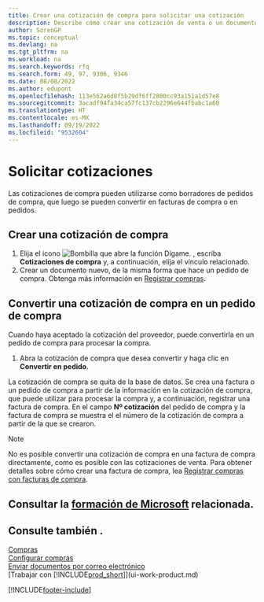 ```yaml
---
title: Crear una cotización de compra para solicitar una cotización
description: Describe cómo crear una cotización de venta o un documento de solicitud de cotización (RFQ) para registrar la cotización a un cliente para vender productos con determinadas condiciones.
author: SorenGP
ms.topic: conceptual
ms.devlang: na
ms.tgt_pltfrm: na
ms.workload: na
ms.search.keywords: rfq
ms.search.form: 49, 97, 9306, 9346
ms.date: 08/08/2022
ms.author: edupont
ms.openlocfilehash: 113e562a6d8f5b29df6ff2800cc93a151a1d57e8
ms.sourcegitcommit: 3acadf94fa34ca57fc137cb2296e644fbabc1a60
ms.translationtype: HT
ms.contentlocale: es-MX
ms.lasthandoff: 09/19/2022
ms.locfileid: "9532604"
---
```

# <a name="request-quotes"></a>Solicitar cotizaciones

Las cotizaciones de compra pueden utilizarse como borradores de pedidos de compra, que luego se pueden convertir en facturas de compra o en pedidos.

## <a name="create-a-purchase-quote"></a>Crear una cotización de compra

1. Elija el icono ![Bombilla que abre la función Dígame.](media/ui-search/search_small.png "Dígame qué desea hacer") , escriba **Cotizaciones de compra** y, a continuación, elija el vínculo relacionado.
2. Crear un documento nuevo, de la misma forma que hace un pedido de compra. Obtenga más información en [Registrar compras](purchasing-how-record-purchases.md).

## <a name="convert-a-purchase-quote-to-a-purchase-order"></a>Convertir una cotización de compra en un pedido de compra

Cuando haya aceptado la cotización del proveedor, puede convertirla en un pedido de compra para procesar la compra.

1. Abra la cotización de compra que desea convertir y haga clic en **Convertir en pedido**.

La cotización de compra se quita de la base de datos. Se crea una factura o un pedido de compra a partir de la información en la cotización de compra, que puede utilizar para procesar la compra y, a continuación, registrar una factura de compra. En el campo **Nº cotización** del pedido de compra y la factura de compra se muestra el el número de la cotización de compra a partir de la que se crearon.

> [!NOTE]
> No es posible convertir una cotización de compra en una factura de compra directamente, como es posible con las cotizaciones de venta. Para obtener detalles sobre cómo crear una factura de compra, lea [Registrar compras con facturas de compra](purchasing-how-record-purchases.md).

## <a name="see-related-microsoft-training"></a>Consultar la [formación de Microsoft](/learn/modules/create-purchase-documents-dynamics-365-business-central/) relacionada.

## <a name="see-also"></a>Consulte también .

[Compras](purchasing-manage-purchasing.md)  
[Configurar compras](purchasing-setup-purchasing.md)  
[Enviar documentos por correo electrónico](ui-how-send-documents-email.md)  
[Trabajar con [!INCLUDE[prod_short](includes/prod_short.md)]](ui-work-product.md)  

[!INCLUDE[footer-include](includes/footer-banner.md)]

